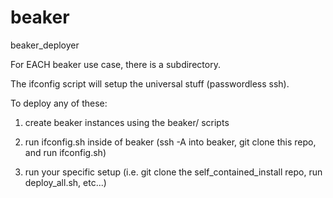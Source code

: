 beaker
======

beaker_deployer

For EACH beaker use case, there is a subdirectory.

The ifconfig script will setup the universal stuff (passwordless ssh).

To deploy any of these:

1) create beaker instances using the beaker/ scripts

2) run ifconfig.sh inside of beaker (ssh -A into beaker, git clone this repo, and run ifconfig.sh)

3) run your specific setup (i.e. git clone the self_contained_install repo, run deploy_all.sh, etc...)
